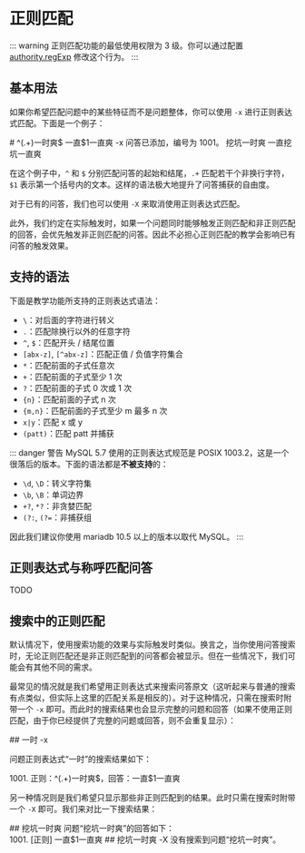 # 正则匹配

::: warning
正则匹配功能的最低使用权限为 3 级。你可以通过配置 [authority.regExp](./config.md#authority) 修改这个行为。
:::

## 基本用法

如果你希望匹配问题中的某些特征而不是问题整体，你可以使用 `-x` 进行正则表达式匹配。下面是一个例子：

<chat-panel>
<chat-message nickname="Alice"># ^(.+)一时爽$ 一直$1一直爽 -x</chat-message>
<chat-message nickname="Koishi">问答已添加，编号为 1001。</chat-message>
<chat-message nickname="Alice">挖坑一时爽</chat-message>
<chat-message nickname="Koishi">一直挖坑一直爽</chat-message>
</chat-panel>

在这个例子中，`^` 和 `$` 分别匹配问答的起始和结尾，`.+` 匹配若干个非换行字符，`$1` 表示第一个括号内的文本。这样的语法极大地提升了问答捕获的自由度。

对于已有的问答，我们也可以使用 `-X` 来取消使用正则表达式匹配。

此外，我们约定在实际触发时，如果一个问题同时能够触发正则匹配和非正则匹配的回答，会优先触发非正则匹配的问答。因此不必担心正则匹配的教学会影响已有问答的触发效果。

## 支持的语法

下面是教学功能所支持的正则表达式语法：

- `\`：对后面的字符进行转义
- `.`：匹配除换行以外的任意字符
- `^`, `$`：匹配开头 / 结尾位置
- `[abx-z]`, `[^abx-z]`：匹配正值 / 负值字符集合
- `*`：匹配前面的子式任意次
- `+`：匹配前面的子式至少 1 次
- `?`：匹配前面的子式 0 次或 1 次
- `{n}`：匹配前面的子式 n 次
- `{m,n}`：匹配前面的子式至少 m 最多 n 次
- `x|y`：匹配 x 或 y
- `(patt)`：匹配 patt 并捕获

::: danger 警告
MySQL 5.7 使用的正则表达式规范是 POSIX 1003.2，这是一个很落后的版本。下面的语法都是**不被支持**的：

- `\d`, `\D`：转义字符集
- `\b`, `\B`：单词边界
- `+?`, `*?`：非贪婪匹配
- `(?:`, `(?=`：非捕获组

因此我们建议你使用 mariadb 10.5 以上的版本以取代 MySQL。
:::

## 正则表达式与称呼匹配问答

TODO

## 搜索中的正则匹配

默认情况下，使用搜索功能的效果与实际触发时类似。换言之，当你使用问答搜索时，无论正则匹配还是非正则匹配到的问答都会被显示。但在一些情况下，我们可能会有其他不同的需求。

最常见的情况就是我们希望用正则表达式来搜索问答原文（这听起来与普通的搜索有点类似，但实际上这里的匹配关系是相反的）。对于这种情况，只需在搜索时附带一个 `-x` 即可。而此时的搜索结果也会显示完整的问题和回答（如果不使用正则匹配，由于你已经提供了完整的问题或回答，则不会重复显示）：

<chat-panel>
<chat-message nickname="Alice">## 一时 -x</chat-message>
<chat-message nickname="Koishi">
<p>问题正则表达式“一时”的搜索结果如下：</p>
<p>1001. 正则：^(.+)一时爽$，回答：一直$1一直爽</p>
</chat-message>
</chat-panel>

另一种情况则是我们希望只显示那些非正则匹配到的结果。此时只需在搜索时附带一个 `-X` 即可。我们来对比一下搜索结果：

<chat-panel>
<chat-message nickname="Alice">## 挖坑一时爽</chat-message>
<chat-message nickname="Koishi">问题“挖坑一时爽”的回答如下：<br>1001. [正则] 一直$1一直爽</chat-message>
<chat-message nickname="Alice">## 挖坑一时爽 -X</chat-message>
<chat-message nickname="Koishi">没有搜索到问题“挖坑一时爽”。</chat-message>
</chat-panel>
